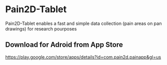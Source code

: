 # Pain2D-Tablet
Pain2D-Tablet enables a fast and simple data collection (pain areas on pan drawings) for research pourposes


## Download for Adroid from App Store
https://play.google.com/store/apps/details?id=com.pain2d.painapp&gl=us
